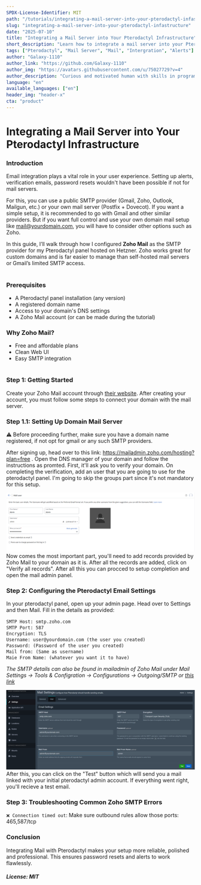 ```yaml
---
SPDX-License-Identifier: MIT
path: "/tutorials/integrating-a-mail-server-into-your-pterodactyl-infastructure"
slug: "integrating-a-mail-server-into-your-pterodactyl-infastructure"
date: "2025-07-10"
title: "Integrating a Mail Server into Your Pterodactyl Infrastructure"
short_description: "Learn how to integrate a mail server into your Pterodactyl infrastructure for improved email notifications and user communication."
tags: ["Pterodactyl", "Mail Server", "Mail", "Intergration", "Alerts"]
author: "Galaxy-1110"
author_link: "https://github.com/Galaxy-1110"
author_img: "https://avatars.githubusercontent.com/u/75027729?v=4"
author_description: "Curious and motivated human with skills in programming, web development, and creative projects. Seeking opportunities to apply technical and creative skills in real-world projects."
language: "en"
available_languages: ["en"]
header_img: "header-x"
cta: "product"
---
```


# Integrating a Mail Server into Your Pterodactyl Infrastructure

### Introduction

Email integration plays a vital role in your user experience. Setting up alerts, verification emails, password resets wouldn't have been possible if not for mail servers.

For this, you can use a public SMTP provider (Gmail, Zoho, Outlook, Mailgun, etc.) or your own mail server (Postfix + Dovecot). If you want a simple setup, it is recommended to go with Gmail and other similar providers. But if you want full control and use your own domain mail setup like mail@yourdomain.com, you will have to consider other options such as Zoho.

In this guide, I’ll walk through how I configured **Zoho Mail** as the SMTP provider for my Pterodactyl panel hosted on Hetzner. Zoho works great for custom domains and is far easier to manage than self-hosted mail servers or Gmail’s limited SMTP access.

#

### Prerequisites

- A Pterodactyl panel installation (any version)
- A registered domain name
- Access to your domain's DNS settings
- A Zoho Mail account (or can be made during the tutorial)

### Why Zoho Mail?

- Free and affordable plans
- Clean Web UI
- Easy SMTP integration

#

### Step 1: Getting Started

Create your Zoho Mail account through [their website](https://www.zoho.com/mail/). After creating your account, you must follow some steps to connect your domain with the mail server.

### Step 1.1: Setting Up Domain Mail Server

⚠️ Before proceeding further, make sure you have a domain name registered, if not opt for gmail or any such SMTP providers.

After signing up, head over to this link: https://mailadmin.zoho.com/hosting?plan=free . Open the DNS manager of your domain and follow the instructions as promted. First, it'll ask you to verify your domain. On completing the verification, add an user that you are going to use for the pterodactyl panel. I'm going to skip the groups part since it's not mandatory for this setup.

![adduser](./images/adduser.png)
Now comes the most important part, you'll need to add records provided by Zoho Mail to your domain as it is. After all the records are added, click on "Verify all records". After all this you can procced to setup completion and open the mail admin panel.

### Step 2: Configuring the Pterodactyl Email Settings

In your pterodactyl panel, open up your admin page. Head over to Settings and then Mail. Fill in the details as provided:

```
SMTP Host: smtp.zoho.com
SMTP Port: 587
Encryption: TLS
Username: user@yourdomain.com (the user you created)
Password: (Password of the user you created)
Mail from: (Same as username)
Maie From Name: (whatever you want it to have)
```

_The SMTP details can also be found in mailadmin of Zoho Mail under Mail Settings → Tools & Configration → Configurations → Outgoing/SMTP or [this link](https://mailadmin.zoho.com/cpanel/home.do#mailSettings/toolsAndConfiguration/configurations)_

![pteromail](./images/pterodactylmail.png)
After this, you can click on the "Test" button which wlll send you a mail linked with your initial pterodactyl admin account. If everything went right, you'll recieve a test email.

### Step 3: Troubleshooting Common Zoho SMTP Errors

`❌ Connection timed out`: Make sure outbound rules allow those ports: 465,587/tcp

### Conclusion

Integrating Mail with Pterodactyl makes your setup more reliable, polished and professional. This ensures password resets and alerts to work flawlessly.

##### License: MIT

<!--

Contributor's Certificate of Origin

By making a contribution to this project, I certify that:

(a) The contribution was created in whole or in part by me and I have
    the right to submit it under the license indicated in the file; or

(b) The contribution is based upon previous work that, to the best of my
    knowledge, is covered under an appropriate license and I have the
    right under that license to submit that work with modifications,
    whether created in whole or in part by me, under the same license
    (unless I am permitted to submit under a different license), as
    indicated in the file; or

(c) The contribution was provided directly to me by some other person
    who certified (a), (b) or (c) and I have not modified it.

(d) I understand and agree that this project and the contribution are
    public and that a record of the contribution (including all personal
    information I submit with it, including my sign-off) is maintained
    indefinitely and may be redistributed consistent with this project
    or the license(s) involved.

Signed-off-by: zSuyog Maharjan suyogmaharjan38@gmail.com

-->
